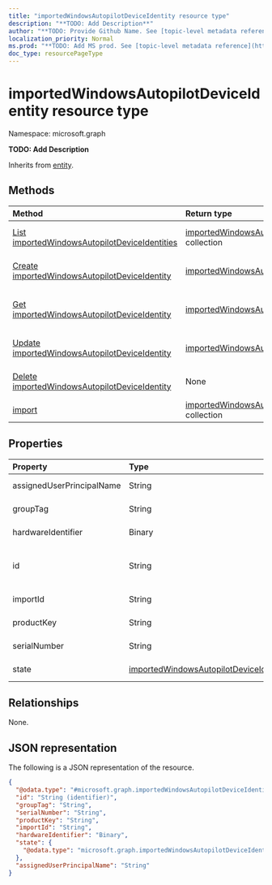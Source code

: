 ```yaml
---
title: "importedWindowsAutopilotDeviceIdentity resource type"
description: "**TODO: Add Description**"
author: "**TODO: Provide Github Name. See [topic-level metadata reference](https://msgo.azurewebsites.net/add/document/guidelines/metadata.html#topic-level-metadata)**"
localization_priority: Normal
ms.prod: "**TODO: Add MS prod. See [topic-level metadata reference](https://msgo.azurewebsites.net/add/document/guidelines/metadata.html#topic-level-metadata)**"
doc_type: resourcePageType
---
```


# importedWindowsAutopilotDeviceIdentity resource type

Namespace: microsoft.graph



**TODO: Add Description**


Inherits from [entity](../resources/entity.md).

## Methods
|Method|Return type|Description|
|:---|:---|:---|
|[List importedWindowsAutopilotDeviceIdentities](../api/intune-importedwindowsautopilotdeviceidentity-list.md)|[importedWindowsAutopilotDeviceIdentity](../resources/intune-importedwindowsautopilotdeviceidentity.md) collection|Get a list of the [importedWindowsAutopilotDeviceIdentity](../resources/importedwindowsautopilotdeviceidentity.md) objects and their properties.|
|[Create importedWindowsAutopilotDeviceIdentity](../api/intune-importedwindowsautopilotdeviceidentity-create.md)|[importedWindowsAutopilotDeviceIdentity](../resources/intune-importedwindowsautopilotdeviceidentity.md)|Create a new [importedWindowsAutopilotDeviceIdentity](../resources/intune-importedwindowsautopilotdeviceidentity.md) object.|
|[Get importedWindowsAutopilotDeviceIdentity](../api/intune-importedwindowsautopilotdeviceidentity-get.md)|[importedWindowsAutopilotDeviceIdentity](../resources/intune-importedwindowsautopilotdeviceidentity.md)|Read the properties and relationships of an [importedWindowsAutopilotDeviceIdentity](../resources/intune-importedwindowsautopilotdeviceidentity.md) object.|
|[Update importedWindowsAutopilotDeviceIdentity](../api/intune-importedwindowsautopilotdeviceidentity-update.md)|[importedWindowsAutopilotDeviceIdentity](../resources/intune-importedwindowsautopilotdeviceidentity.md)|Update the properties of an [importedWindowsAutopilotDeviceIdentity](../resources/intune-importedwindowsautopilotdeviceidentity.md) object.|
|[Delete importedWindowsAutopilotDeviceIdentity](../api/intune-importedwindowsautopilotdeviceidentity-delete.md)|None|Deletes an [importedWindowsAutopilotDeviceIdentity](../resources/intune-importedwindowsautopilotdeviceidentity.md) object.|
|[import](../api/intune-importedwindowsautopilotdeviceidentity-import.md)|[importedWindowsAutopilotDeviceIdentity](../resources/intune-importedwindowsautopilotdeviceidentity.md) collection|**TODO: Add Description**|

## Properties
|Property|Type|Description|
|:---|:---|:---|
|assignedUserPrincipalName|String|**TODO: Add Description**|
|groupTag|String|**TODO: Add Description**|
|hardwareIdentifier|Binary|**TODO: Add Description**|
|id|String|**TODO: Add Description** Inherited from [entity](../resources/entity.md)|
|importId|String|**TODO: Add Description**|
|productKey|String|**TODO: Add Description**|
|serialNumber|String|**TODO: Add Description**|
|state|[importedWindowsAutopilotDeviceIdentityState](../resources/intune-importedwindowsautopilotdeviceidentitystate.md)|**TODO: Add Description**|

## Relationships
None.

## JSON representation
The following is a JSON representation of the resource.
<!-- {
  "blockType": "resource",
  "keyProperty": "id",
  "@odata.type": "microsoft.graph.importedWindowsAutopilotDeviceIdentity",
  "baseType": "microsoft.graph.entity",
  "openType": false
}
-->
``` json
{
  "@odata.type": "#microsoft.graph.importedWindowsAutopilotDeviceIdentity",
  "id": "String (identifier)",
  "groupTag": "String",
  "serialNumber": "String",
  "productKey": "String",
  "importId": "String",
  "hardwareIdentifier": "Binary",
  "state": {
    "@odata.type": "microsoft.graph.importedWindowsAutopilotDeviceIdentityState"
  },
  "assignedUserPrincipalName": "String"
}
```

